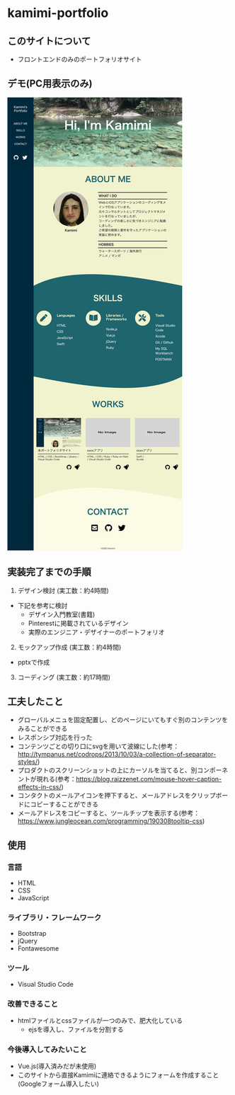 # kamimi-portfolio

## このサイトについて
* フロントエンドのみのポートフォリオサイト

## デモ(PC用表示のみ)
![PC用ポートフォリオ](image/portfolio_web.png "portfolio_web")

## 実装完了までの手順
1. デザイン検討 (実工数：約4時間)
  * 下記を参考に検討
    * デザイン入門教室(書籍)
    * Pinterestに掲載されているデザイン
    * 実際のエンジニア・デザイナーのポートフォリオ

2. モックアップ作成 (実工数：約4時間)
  * pptxで作成

3. コーディング (実工数：約17時間)

## 工夫したこと
* グローバルメニュを固定配置し、どのページにいてもすぐ別のコンテンツをみることができる
* レスポンシブ対応を行った
* コンテンツごとの切り口にsvgを用いて波線にした(参考：http://tympanus.net/codrops/2013/10/03/a-collection-of-separator-styles/)
* プロダクトのスクリーンショットの上にカーソルを当てると、別コンポーネントが現れる(参考：https://blog.raizzenet.com/mouse-hover-caption-effects-in-css/)
* コンタクトのメールアイコンを押下すると、メールアドレスをクリップボードにコピーすることができる
* メールアドレスをコピーすると、ツールチップを表示する(参考：https://www.jungleocean.com/programming/190308tooltip-css)

## 使用
### 言語
* HTML
* CSS
* JavaScript

### ライブラリ・フレームワーク
* Bootstrap
* jQuery
* Fontawesome

### ツール
* Visual Studio Code

### 改善できること
* htmlファイルとcssファイルが一つのみで、肥大化している
  * ejsを導入し、ファイルを分割する

### 今後導入してみたいこと
* Vue.js(導入済みだが未使用)
* このサイトから直接Kamimiに連絡できるようにフォームを作成すること(Googleフォーム導入したい)